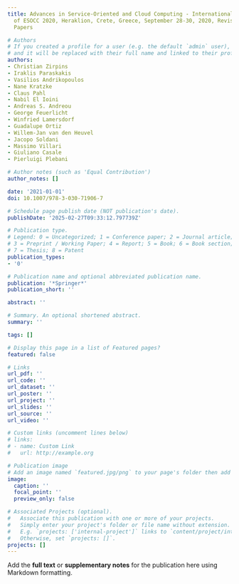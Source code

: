 ```yaml
---
title: Advances in Service-Oriented and Cloud Computing - International Workshops
  of ESOCC 2020, Heraklion, Crete, Greece, September 28-30, 2020, Revised Selected
  Papers

# Authors
# If you created a profile for a user (e.g. the default `admin` user), write the username (folder name) here
# and it will be replaced with their full name and linked to their profile.
authors:
- Christian Zirpins
- Iraklis Paraskakis
- Vasilios Andrikopoulos
- Nane Kratzke
- Claus Pahl
- Nabil El Ioini
- Andreas S. Andreou
- George Feuerlicht
- Winfried Lamersdorf
- Guadalupe Ortiz
- Willem-Jan van den Heuvel
- Jacopo Soldani
- Massimo Villari
- Giuliano Casale
- Pierluigi Plebani

# Author notes (such as 'Equal Contribution')
author_notes: []

date: '2021-01-01'
doi: 10.1007/978-3-030-71906-7

# Schedule page publish date (NOT publication's date).
publishDate: '2025-02-27T09:33:12.797739Z'

# Publication type.
# Legend: 0 = Uncategorized; 1 = Conference paper; 2 = Journal article;
# 3 = Preprint / Working Paper; 4 = Report; 5 = Book; 6 = Book section;
# 7 = Thesis; 8 = Patent
publication_types:
- '0'

# Publication name and optional abbreviated publication name.
publication: '*Springer*'
publication_short: ''

abstract: ''

# Summary. An optional shortened abstract.
summary: ''

tags: []

# Display this page in a list of Featured pages?
featured: false

# Links
url_pdf: ''
url_code: ''
url_dataset: ''
url_poster: ''
url_project: ''
url_slides: ''
url_source: ''
url_video: ''

# Custom links (uncomment lines below)
# links:
# - name: Custom Link
#   url: http://example.org

# Publication image
# Add an image named `featured.jpg/png` to your page's folder then add a caption below.
image:
  caption: ''
  focal_point: ''
  preview_only: false

# Associated Projects (optional).
#   Associate this publication with one or more of your projects.
#   Simply enter your project's folder or file name without extension.
#   E.g. `projects: ['internal-project']` links to `content/project/internal-project/index.md`.
#   Otherwise, set `projects: []`.
projects: []
---
```


Add the **full text** or **supplementary notes** for the publication here using Markdown formatting.
